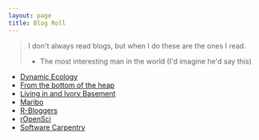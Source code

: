 ```yaml
---
layout: page
title: Blog Roll
---
```


> I don't always read blogs, but when I do these are the ones I read.
>  - The most interesting man in the world (I'd imagine he'd say this)

- [Dynamic Ecology](https://dynamicecology.wordpress.com/)
- [From the bottom of the heap](http://www.fromthebottomoftheheap.net/)
- [Living in and Ivory Basement](http://ivory.idyll.org/blog/)
- [Maribo](http://blogs.ubc.ca/maribo/)
- [R-Bloggers](http://www/r-bloggers.com)
- [rOpenSci](https://ropensci.org/blog/)
- [Software Carpentry](http://software-carpentry.org/blog/index.html)

